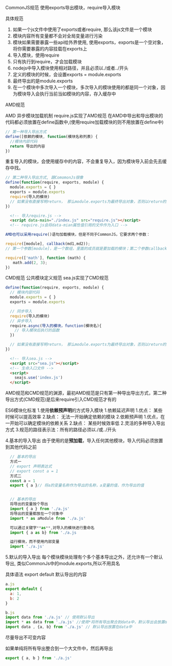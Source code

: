 CommonJS规范
使用exports导出模块，require导入模块

具体规范
  1. 如果一个js文件中使用了exports或者require, 那么该js文件是一个模块
  2. 模块内容所有变量都不会对全局变量进行污染
  3. 模块如果需要暴露一些api给外界使用, 使用exports，exports是一个空对象，将你需要暴露的内容挂载在exports上
  4. 导入模块，使用require
  5. 只有执行到require，才会加载模块
  6. nodejs中导入模块使用相对路径，并且必须以./或者../开头
  7. 定义的模块的时候，会设置exports = module.exports
  8. 最终导出的是module.exports
  9. 在一个模块中多次导入一个模块，多次导入的模块使用的都是同一个对象，因为模块导入会执行当前当如模块的内容，存入缓存中


  AMD规范

  AMD 异步模块加载机制
  require.js实现了AMD规范
  在AMD中导出和导出模块的代码都必须放置在define函数中,(使用require加载模块的则不用放置在define中)

  ```js
  // 第一种导入导出方式
  define([依赖的模块, function(模块名称列表) {
    //模块内部代码
    return 导出的内容
  })
  ```
  重复导入的模块，会使用缓存中的内容，不会重复导入，因为模块导入前会先去缓存中找。


  ```js
  // 第二种导入导出方式, 跟ComomonJs很像
  define(function(require, exports, module) {
    module.exports = { }
    exports = module.exports
    require(导入的模块)
    // 如果没有直接写明return， 那么module.exports为最终导出对象，否则以return的内容为导出内容
  })
  ```
  ```html
    <!-- 导入require.js -->
    <script data-main="./index.js" src="require.js"></script>
    <!-- require.js会将data-mian属性值引用的文件作为入口 -->
  ```
  ```js  
  AMD也可以采用require()语句加载模块，但是不同于CommonJS，它要求两个参数：

  require([module], callback(md1,md2));
  // 第一个参数[module]，是一个数组，里面的成员就是要加载的模块；第二个参数callback，则是加载成功之后的回调函数,回调函数中的参数为引用的模块。

  require(['math'], function (math) {
  　　math.add(2, 3);
  })
  ```






  CMD规范 公共模块定义规范
  sea.js实现了CMD规范
  
  ```js
  define(function(require, exports, module) {
    // 模块内部代码
    module.exports = { }
    exports = module.exports

    // 同步导入
    require(导入的模块) 
    // 异步导入
    require.async(导入的模块，function(模块名){
      // 导入模块后执行的函数
    })

    // 如果没有直接写明return， 那么module.exports为最终导出对象，否则以return的内容为导出内容
  })
  ```

  ```html
    <!-- 导入sea.js -->
    <script src="sea.js"></script>  
    <!-- 生命入口文件 -->
    <script>
      seajs.use('index.js')
    </script>  
  ```



AMD规范和CMD规范的渊源，最初AMD规范是只有第一种导出导出方式，第二种导出方式(CMD规范)是后来require引入CMD规范才有的


  ES6模块化标准
  1.使用**依赖预声明**的方式导入模块
    1.依赖延迟声明
      1.优点： 某些时候可以提高效率
      2.缺点： 无法一开始确定依赖的模块
    2.依赖预声明
      1.优点，在一开始可以确定模块的依赖关系
      2.缺点： 某些时候效率低
  2.灵活的多种导入导出方式
  3.规范的路径表示法：所有的路径必须以./或../开头

  <!-- 导出方式 -->
  4.基本的导入导出
  由于使用的是**预加载**，导入任何其他模块，导入代码必须放置到其他代码之前
  ```js
    // 基本的导出
    方式一
    // export 声明表达式
    // export const a = 1
    方式二
    const a = 1
    export { a }// 将a的变量名称作为导出的名称，a变量的值，作为导出的值


    // 基本的导出
    将导出的变量按个导出
    import { a } from './a.js'
    将导出的变量都放在一个对象中
    import * as aModule from './a.js'

    可以通过关键字**as**,对导入的模块进行重命名
    import { a as b} from './a.js

    运行模块，而不使用内部变量
    import './a.js'
  ```

  5.默认的导入导出
  每个模块模块处理有个多个基本导出之外，还允许有一个默认导出,
  类似CommonJs中的module.exports,所以不用具名

  具体语法
  export default 默认导出的内容

  ```js
  a.js
  export default { 
    a: 1,
    b: 2
  }

  b.js
  import data from './a.js' // 使用默认导出
  import * as data from './a.js' //使用*将所有导出聚合到data中，默认导出会放置default属性中
  import data , {a, b} from './a.js' // 默认导出放置在data中
  ```

  尽量导出不可变内容

  如果单纯将所有导出整合到一个大文件中，然后再导出
  ```js
  export { a, b } from './a.js'
  ```